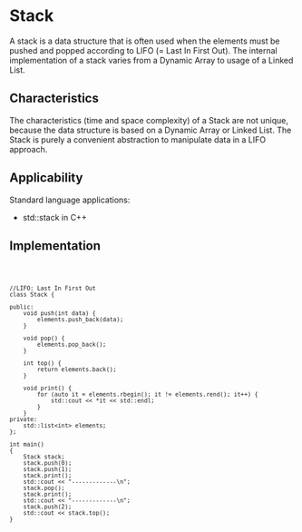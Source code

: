 # Stack

A stack is a data structure that is often used when the elements must be pushed and popped according to LIFO (= Last In First Out). The internal implementation of a stack varies from a Dynamic Array to usage of a Linked List. 

## Characteristics

The characteristics (time and space complexity) of a Stack are not unique, because the data structure is based on a Dynamic Array or Linked List. The Stack is purely a convenient abstraction to manipulate data in a LIFO approach. 

## Applicability

Standard language applications:
- std::stack in C++

## Implementation
<code>

    //LIFO: Last In First Out
    class Stack {

    public:
        void push(int data) {
            elements.push_back(data);
        }

        void pop() {
            elements.pop_back();
        }

        int top() {
            return elements.back();
        }

        void print() {
            for (auto it = elements.rbegin(); it != elements.rend(); it++) {
                std::cout << *it << std::endl;
            }
        }
    private:
        std::list<int> elements;
    };

    int main()
    {
        Stack stack;
        stack.push(0);
        stack.push(1);
        stack.print();
        std::cout << "-------------\n";
        stack.pop();
        stack.print();
        std::cout << "-------------\n";
        stack.push(2);
        std::cout << stack.top();
    }

</code>
